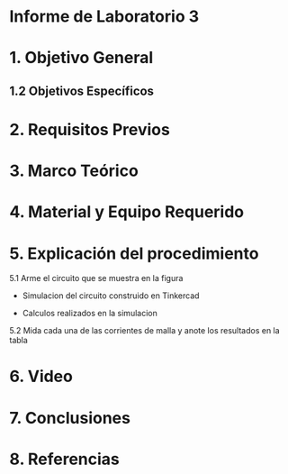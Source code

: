 # Informe de Laboratorio 3
# 1. Objetivo General


## 1.2 Objetivos Específicos



# 2. Requisitos Previos


# 3. Marco Teórico


# 4. Material y Equipo Requerido


# 5. Explicación del procedimiento

5.1 Arme el circuito que se muestra en la figura


- Simulacion del circuito construido en Tinkercad


- Calculos realizados en la simulacion


5.2 Mida cada una de las corrientes de malla y anote los resultados en la tabla



# 6. Video


# 7. Conclusiones

# 8. Referencias


